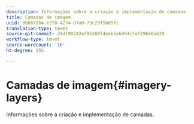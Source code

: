 ```yaml
---
description: Informações sobre a criação e implementação de camadas.
title: Camadas de imagem
uuid: 8bbb78b4-e2f8-4274-b7a0-73c29f5b85fc
translation-type: tm+mt
source-git-commit: d9df90242ef96188f4e4b5e6d04cfef196b0a628
workflow-type: tm+mt
source-wordcount: '16'
ht-degree: 25%

---
```



# Camadas de imagem{#imagery-layers}

Informações sobre a criação e implementação de camadas.

